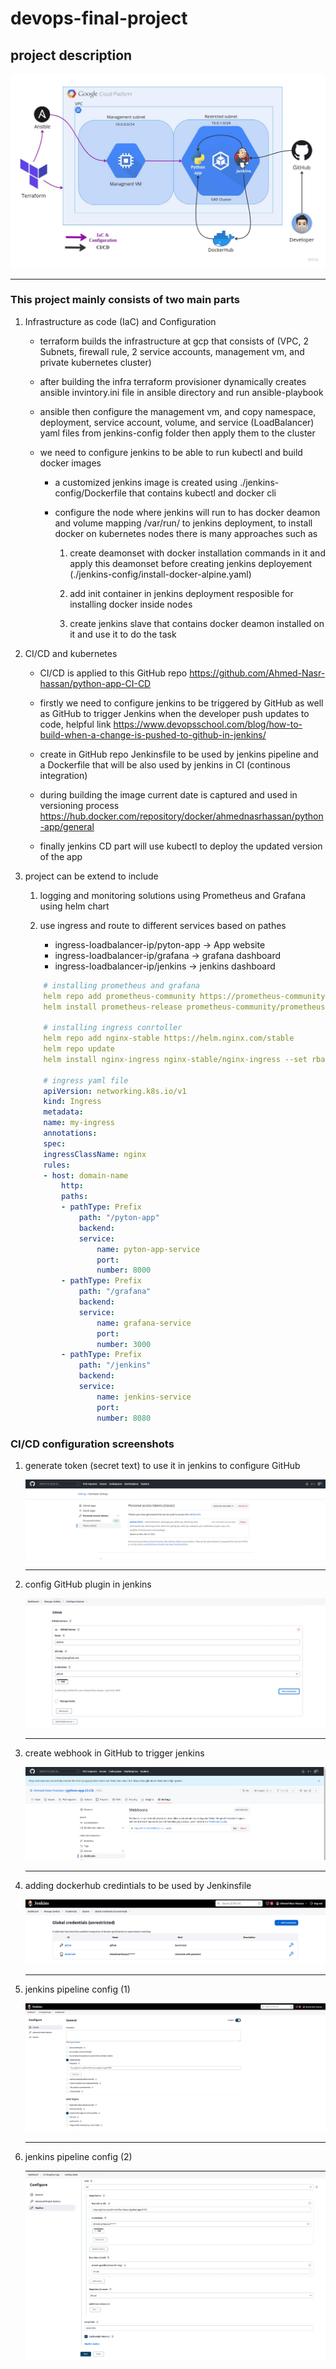 # devops-final-project

## project description

![Alt text](./photos/DevOps-Final-Project.jpg?raw=true "Title")

---

### This project mainly consists of two main parts

1. Infrastructure as code (IaC) and Configuration

    - terraform builds the infrastructure at gcp that consists of (VPC, 2 Subnets, firewall rule, 2 service accounts, management vm, and private kubernetes cluster)

    - after building the infra terraform provisioner dynamically creates ansible invintory.ini file in ansible directory and run ansible-playbook

    - ansible then configure the management vm, and copy namespace, deployment, service account, volume, and service (LoadBalancer) yaml files from jenkins-config folder then apply them to the cluster

    - we need to configure jenkins to be able to run kubectl and build docker images

        - a customized jenkins image is created using ./jenkins-config/Dockerfile that contains kubectl and docker cli

        - configure the node where jenkins will run to has docker deamon and volume mapping /var/run/ to jenkins deployment, to install docker on kubernetes nodes there is many approaches such as

            1. create deamonset with docker installation commands in it and apply this deamonset before creating jenkins deployement (./jenkins-config/install-docker-alpine.yaml)

            2. add init container in jenkins deployment resposible for installing docker inside nodes

            3. create jenkins slave that contains docker deamon installed on it and use it to do the task

2. CI/CD and kubernetes

    - CI/CD is applied to this GitHub repo
    <https://github.com/Ahmed-Nasr-hassan/python-app-CI-CD>

    - firstly we need to configure jenkins to be triggered by GitHub as well as GitHub to trigger Jenkins when the developer push updates to code, helpful link
    <https://www.devopsschool.com/blog/how-to-build-when-a-change-is-pushed-to-github-in-jenkins/>

    - create in GitHub repo Jenkinsfile to be used by jenkins pipeline and a Dockerfile that will be also used by jenkins in CI (continous integration)

    - during building the image current date is captured and used in versioning process <https://hub.docker.com/repository/docker/ahmednasrhassan/python-app/general>

    - finally jenkins CD part will use kubectl to deploy the updated version of the app

3. project can be extend to include

    1. logging and monitoring solutions using Prometheus and Grafana using helm chart

    2. use ingress and route to different services based on pathes

        - ingress-loadbalancer-ip/pyton-app -> App website
        - ingress-loadbalancer-ip/grafana -> grafana dashboard
        - ingress-loadbalancer-ip/jenkins -> jenkins dashboard


    ``` yaml
        # installing prometheus and grafana
        helm repo add prometheus-community https://prometheus-community.github.io/helm-charts
        helm install prometheus-release prometheus-community/prometheus

        # installing ingress conrtoller
        helm repo add nginx-stable https://helm.nginx.com/stable
        helm repo update
        helm install nginx-ingress nginx-stable/nginx-ingress --set rbac.create=true
        
        # ingress yaml file
        apiVersion: networking.k8s.io/v1
        kind: Ingress
        metadata:
        name: my-ingress
        annotations:
        spec:
        ingressClassName: nginx
        rules:
        - host: domain-name
            http:
            paths:
            - pathType: Prefix
                path: "/pyton-app"
                backend:
                service:
                    name: pyton-app-service
                    port:
                    number: 8000
            - pathType: Prefix
                path: "/grafana"
                backend:
                service:
                    name: grafana-service
                    port:
                    number: 3000
            - pathType: Prefix
                path: "/jenkins"
                backend:
                service:
                    name: jenkins-service
                    port:
                    number: 8080
    ```

### CI/CD configuration screenshots

1. generate token (secret text) to use it in jenkins to configure GitHub

    ![Alt text](./photos/generate-token-secret-text-to-use-it-in-jenkins.png?raw=true "Title")

    ---

2. config GitHub plugin in jenkins

    ![Alt text](./photos/config_github_plugin_in_jenkins.png?raw=true "Title")

    ---

3. create webhook in GitHub to trigger jenkins

    ![Alt text](./photos/create-webhook-in-github-to-notigy-jenkins.png?raw=true "Title")

    ---

4. adding dockerhub credintials to be used by Jenkinsfile

    ![Alt text](./photos/adding-dockerhub-credintials-to-be-used-in-jenkinsfile.png?raw=true "Title")

    ---

5. jenkins pipeline config (1)

    ![Alt text](./photos/jenkins-pipeline-config-1.png?raw=true "Title")

    ---

6. jenkins pipeline config (2)

    ![Alt text](./photos/jenkins-pipeline-config-2.png?raw=true "Title")
